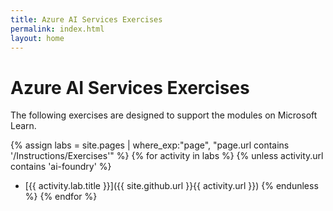 ```yaml
---
title: Azure AI Services Exercises
permalink: index.html
layout: home
---
```


# Azure AI Services Exercises

The following exercises are designed to support the modules on Microsoft Learn.


{% assign labs = site.pages | where_exp:"page", "page.url contains '/Instructions/Exercises'" %}
{% for activity in labs  %}
{% unless activity.url contains 'ai-foundry' %}
- [{{ activity.lab.title }}]({{ site.github.url }}{{ activity.url }})
{% endunless %}
{% endfor %}
